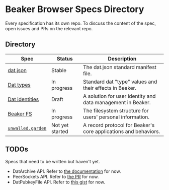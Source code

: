 # Beaker Browser Specs Directory

Every specification has its own repo.
To discuss the content of the spec, open issues and PRs on the relevant repo.

## Directory

|Spec|Status|Description|
|-|-|-|
|[dat.json](https://github.com/datprotocol/dat.json)|Stable|The dat.json standard manifest file.|
|[Dat types](https://github.com/beakerbrowser/dat-types-spec)|In progress|Standard dat "type" values and their effects in Beaker.|
|[Dat identities](https://github.com/beakerbrowser/dat-identities-spec)|Draft|A solution for user identity and data management in Beaker.|
|[Beaker FS](https://github.com/beakerbrowser/beaker-fs-spec)|In progress|The filesystem structure for users' personal information.|
|[`unwalled.garden`](https://github.com/beakerbrowser/unwalled.garden)|Not yet started|A record protocol for Beaker's core applications and behaviors.|

## TODOs

Specs that need to be written but haven't yet.

 - DatArchive API. Refer to [the documentation](https://beakerbrowser.com/docs/apis/dat) for now.
 - PeerSockets API. Refer to [the PR](https://github.com/beakerbrowser/beaker-core/pull/6) for now.
 - DatPubkeyFile API. Refer to [this gist](https://gist.github.com/pfrazee/e4a9d1bdd095564991b5b75a5fe49bd7) for now.
